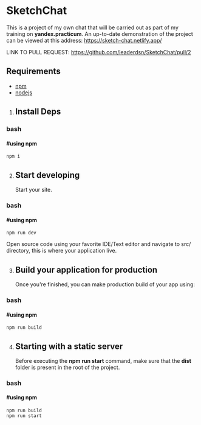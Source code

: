 # SketchChat

This is a project of my own chat that will be carried out as part of my training on **yandex.practicum**. An up-to-date demonstration of the project can be viewed at this address: https://sketch-chat.netlify.app/

LINK TO PULL REQUEST: https://github.com/leaderdsn/SketchChat/pull/2

## Requirements

- [npm](https://www.npmjs.com/package/npm)
- [nodejs](https://nodejs.org/en/)

1.  ## Install Deps


### bash
#### #using npm
    npm i

2.  ## Start developing

    Start your site.

### bash
#### #using npm
    npm run dev

 
Open source code using your favorite IDE/Text editor and navigate to src/ directory, this is where your application live.

3.  ## Build your application for production

    Once you're finished, you can make production build of your app using:

### bash
#### #using npm
    npm run build
    
4.  ## Starting with a static server

    Before executing the **npm run start** command, make sure that the **dist** folder is present in the root of the project.

### bash
#### #using npm
    npm run build
    npm run start

